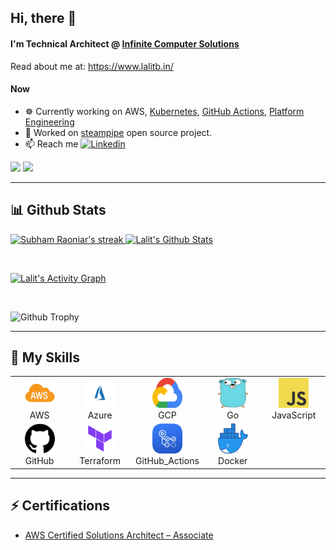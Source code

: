 ## Hi, there 👋 

#### I'm Technical Architect @ [Infinite Computer Solutions](https://www.infinite.com/)
Read about me at: https://www.lalitb.in/

#### Now
- ☸️  Currently working on AWS, [Kubernetes](https://kubernetes.io/), [GitHub Actions](https://docs.github.com/en/actions/get-started/quickstart), [Platform Engineering](https://platformengineering.org/)
- 🔭  Worked on [steampipe](https://steampipe.io/) open source project.<br />
- 📫  Reach me [![Linkedin](https://img.shields.io/badge/-LinkedIn-0073b1?style=social&logo=Linkedin&link=https://www.linkedin.com/in/lb1993/)](https://www.linkedin.com/in/lb1993/)

[![](https://komarev.com/ghpvc/?username=lalitlab&color=green&label=Profile%20Views)](https://github.com/lalitlab/lalitlab)
[![](https://img.shields.io/github/followers/lalitlab?label=GitHub%20Followers)](https://github.com/LalitLab?tab=followers)

---

## 📊 Github Stats

<p align="left">
    <a href="https://github.com/lalitlab">
        <img title="🔥 Get streak stats for your profile at git.io/streak-stats" alt="Subham Raoniar's streak" src="https://github-readme-streak-stats.herokuapp.com/?user=lalitlab&theme=black-ice&hide_border=true&stroke=0000&background=060A0CD0"/>
    </a>
    <a href="https://github.com/lalitlab"><img alt="Lalit's Github Stats" src="https://github-readme-stats.vercel.app/api?username=lalitlab&show_icons=true&count_private=true&theme=react&hide_border=true&bg_color=0D1117" />
    </a>
</p>
<br/>

<p align="left">
<a href="https://github.com/lalitlab/github-readme-activity-graph"><img alt="Lalit's Activity Graph" src="https://activity-graph.herokuapp.com/graph?username=lalitlab&bg_color=0D1117&color=5BCDEC&line=5BCDEC&point=FFFFFF&hide_border=true" /></a>
</p>
<br/>

![Github Trophy](https://github-profile-trophy.vercel.app/?username=lalitlab)

---

## 🚀 My Skills

<table align="center">
  <tr>
    <td align="center" width="96">
      <a href="#lalitlab">
        <img src="./media/aws.png" width="48" height="48" alt="AWS" />
      </a>
      <br>AWS
    </td>
    <td align="center" width="96">
      <a href="#lalitlab">
        <img src="./media/azure.png" width="48" height="48" alt="Azure" />
      </a>
      <br>Azure
    </td>
    <td align="center" width="96">
      <a href="#lalitlab">
        <img src="./media/gcp.png" width="48" height="48" alt="GCP" />
      </a>
      <br>GCP
    </td>
    <td align="center" width="96">
      <a href="#lalitlab">
        <img src="./media/golang.png" width="48" height="48" alt="Go" />
      </a>
      <br>Go
    </td>
    <td align="center" width="96">
      <a href="#lalitlab">
        <img src="./media/javascript.png" width="48" height="48" alt="JS" />
      </a>
      <br>JavaScript
    </td>
  </tr>
  <tr>
    <td align="center" width="96">
      <a href="#lalitlab">
        <img src="./media/github.png" width="48" height="48" alt="GitHub" />
      </a>
      <br>GitHub
    </td>
    <td align="center" width="96">
      <a href="#lalitlab">
        <img src="./media/terraform.png" width="48" height="48" alt="Terraform" />
      </a>
      <br>Terraform
    </td>
    <td align="center" width="96">
      <a href="#lalitlab" >
        <img src="./media/github-actions.png" width="48" height="48" alt="GitHub_Actions" />
      </a>
      <br>GitHub_Actions
    </td>
    <td align="center" width="96">
      <a href="#lalitlab">
        <img src="./media/docker.png" width="48" height="48" alt="Docker" />
      </a>
      <br>Docker
    </td>
  </tr>
</table>

---

## ⚡ Certifications

- [AWS Certified Solutions Architect – Associate](https://www.credly.com/badges/cd161d44-dbd7-4999-b3ed-f56fbc1deeb7)
